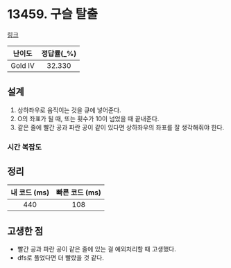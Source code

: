 # 13459. 구슬 탈출

[링크](https://www.acmicpc.net/problem/13459)

| 난이도  | 정답률(\_%) |
| :-----: | :---------: |
| Gold IV |   32.330    |

## 설계

1. 상하좌우로 움직이는 것을 큐에 넣어준다.
2. O의 좌표가 될 때, 또는 횟수가 10이 넘었을 때 끝내준다.
3. 같은 줄에 빨간 공과 파란 공이 같이 있다면 상하좌우의 좌표를 잘 생각해줘야 한다.

### 시간 복잡도

## 정리

| 내 코드 (ms) | 빠른 코드 (ms) |
| :----------: | :------------: |
|     440      |      108       |

## 고생한 점

- 빨간 공과 파란 공이 같은 줄에 있는 걸 예외처리할 때 고생했다.
- dfs로 풀었다면 더 빨랐을 것 같다.
